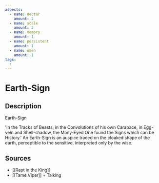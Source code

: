 ```yaml
---
aspects: 
  - name: nectar
    amount: 2
  - name: scale
    amount: 2
  - name: memory
    amount: 1
  - name: persistent
    amount: 1
  - name: omen
    amount: 1
tags:
  - 
---
```


# Earth-Sign

## Description
Earth-Sign

'In the Tracks of Beasts, in the Convolutions of his own Carapace, in Egg-vein and Shell-shadow, the Many-Eyed One found the Signs which can be History.' An Earth-Sign is an auspice traced on the cloaked shape of the earth, perceptible to the sensitive, interpreted only by the wise.
## Sources
- [[Rapt in the King]] 
- [[Tame Viper]] + Talking
